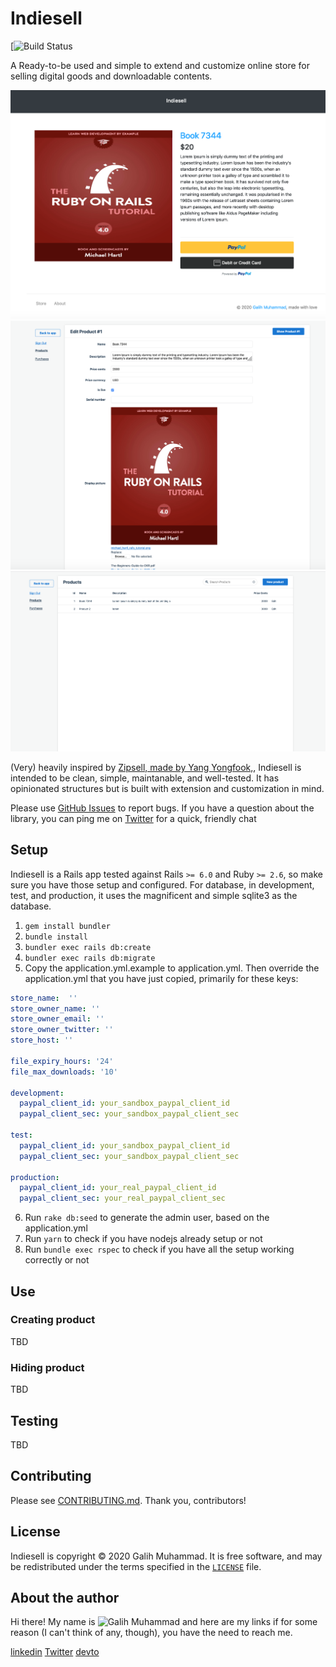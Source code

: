 # Indiesell

[![Build Status](https://github.com/galliani/indiesell/workflows/spec/badge.svg)

A Ready-to-be used and simple to extend and customize online store for selling digital goods and downloadable contents.

![Store front example](./public/screenshot_1.png)
![Admin layout - product form](./public/screenshot_2.png)
![Admin layout - products list](./public/screenshot_3.png)

(Very) heavily inspired by [Zipsell, made by Yang Yongfook,](https://github.com/yongfook/zipsell), Indiesell is intended to be clean, simple, maintanable, and well-tested. It has opinionated
structures but is built with extension and customization in mind.

Please use [GitHub Issues] to report bugs. If you have a question about the
library, you can ping me on [Twitter] for a quick, friendly chat

[GitHub Issues]: https://github.com/galliani/indiesell/issues
[Twitter]: https://twitter.com/_galihm

## Setup

Indiesell is a Rails app tested against Rails `>= 6.0` and Ruby `>= 2.6`, so make sure you have those setup and configured. For database, in development, test, and production, it uses the magnificent and simple sqlite3 as the database.


1. ```gem install bundler```
2. ```bundle install```
3. ```bundler exec rails db:create```
4. ```bundler exec rails db:migrate```
5. Copy the application.yml.example to application.yml. Then override the application.yml that you have just copied, primarily for these keys:
```yaml
store_name:  ''
store_owner_name: ''
store_owner_email: '' 
store_owner_twitter: ''
store_host: ''

file_expiry_hours: '24'
file_max_downloads: '10'

development:
  paypal_client_id: your_sandbox_paypal_client_id
  paypal_client_sec: your_sandbox_paypal_client_sec

test:
  paypal_client_id: your_sandbox_paypal_client_id
  paypal_client_sec: your_sandbox_paypal_client_sec

production:
  paypal_client_id: your_real_paypal_client_id
  paypal_client_sec: your_real_paypal_client_sec
```

6. Run ```rake db:seed``` to generate the admin user, based on the application.yml
7. Run ```yarn``` to check if you have nodejs already setup or not
7. Run ```bundle exec rspec``` to check if you have all the setup working correctly or not

## Use

### Creating product

TBD

### Hiding product

TBD


## Testing

TBD


## Contributing

Please see [CONTRIBUTING.md].
Thank you, contributors!

[CONTRIBUTING.md]: /CONTRIBUTING.md

## License

Indiesell is copyright © 2020 Galih Muhammad. It is free software, and may be
redistributed under the terms specified in the [`LICENSE`] file.

[`LICENSE`]: /LICENSE

## About the author

Hi there! My name is ![Galih Muhammad](https://rubyist.info/about?utm_source=github) and here are my links if for some reason (I can't think of any, though), you have the need to reach me.

[linkedin](https://www.linkedin.com/in/galihm)
[Twitter](https://twitter.com/_galihm)
[devto](https://dev.to/galihm)
